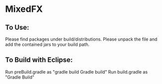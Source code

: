 # MixedFX

## To Use:
Please find packages under build/distributions.
Please unpack the file and add the contained jars to your build path.

## To Build with Eclipse:
Run preBuild.gradle as "gradle build Gradle build"
Run build.gradle as "Gradle Build"